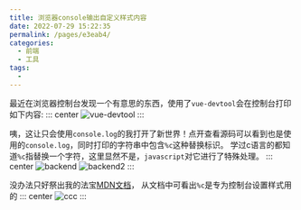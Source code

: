 ```yaml
---
title: 浏览器console输出自定义样式内容
date: 2022-07-29 15:22:35
permalink: /pages/e3eab4/
categories:
  - 前端
  - 工具
tags:
  - 
---
```

最近在浏览器控制台发现一个有意思的东西，使用了`vue-devtool`会在控制台打印如下内容:
::: center
![vue-devtool](https://lhost.oss-cn-chengdu.aliyuncs.com/blog/20220729151807.png)
:::

咦，这让只会使用`console.log`的我打开了新世界！点开查看源码可以看到也是使用的`console.log`，同时打印的字符串中包含`%c`这种替换标识。
学过c语言的都知道`%c`指替换一个字符，这里显然不是，`javascript`对它进行了特殊处理。
::: center
![backend](https://lhost.oss-cn-chengdu.aliyuncs.com/blog/20220811182627.png)
![backend2](https://lhost.oss-cn-chengdu.aliyuncs.com/blog/20220811182742.png)
:::

没办法只好祭出我的法宝[MDN文档](https://developer.mozilla.org/zh-CN/docs/Web/API/Console#outputting_text_to_the_console)，
从文档中可看出`%c`是专为控制台设置样式用的
::: center
![ccc](https://lhost.oss-cn-chengdu.aliyuncs.com/blog/20220811184338.png)
:::

